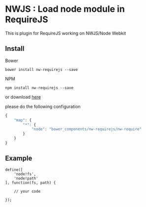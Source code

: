 # NWJS : Load node module in RequireJS
This is plugin for RequireJS working on NWJS/Node Webkit

## Install

Bower

```
bower install nw-requirejs --save
```

NPM

```
npm install nw-requirejs --save
```
or download [here](https://github.com/didanurwanda/nw-requirejs/archive/master.zip)

please do the following configuration

```JavaScript
{
    "map": {
        "*": {
            "node": "bower_components/nw-requirejs/nw-require"
        }
    }
}
```

## Example

```JavaSciprt
define([
    'node!fs',
    'node!path'
], function(fs, path) {

    // your code

});

```